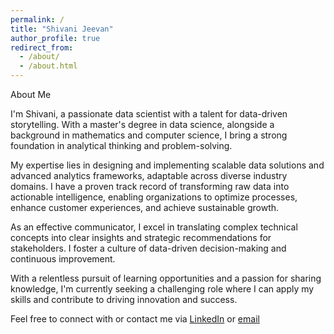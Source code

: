 ```yaml
---
permalink: /
title: "Shivani Jeevan"
author_profile: true
redirect_from: 
  - /about/
  - /about.html
---
```


About Me

I'm Shivani, a passionate data scientist with a talent for data-driven storytelling. With a master's degree in data science, alongside a background in mathematics and computer science, I bring a strong foundation in analytical thinking and problem-solving.

My expertise lies in designing and implementing scalable data solutions and advanced analytics frameworks, adaptable across diverse industry domains. I have a proven track record of transforming raw data into actionable intelligence, enabling organizations to optimize processes, enhance customer experiences, and achieve sustainable growth.

As an effective communicator, I excel in translating complex technical concepts into clear insights and strategic recommendations for stakeholders. I foster a culture of data-driven decision-making and continuous improvement.

With a relentless pursuit of learning opportunities and a passion for sharing knowledge, I'm currently seeking a challenging role where I can apply my skills and contribute to driving innovation and success.

Feel free to connect with or contact me via [LinkedIn](www.linkedin.com/in/shivanijeevan/) or [email](shivanijeevanp@gmail.com)
